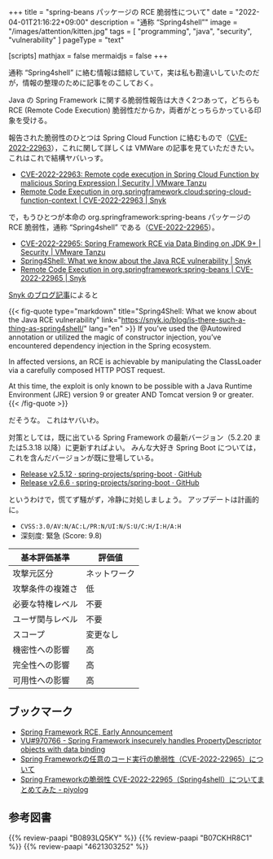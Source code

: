 +++
title = "spring-beans パッケージの RCE 脆弱性について"
date =  "2022-04-01T21:16:22+09:00"
description = "通称 “Spring4shell”"
image = "/images/attention/kitten.jpg"
tags  = [ "programming", "java", "security", "vulnerability" ]
pageType = "text"

[scripts]
  mathjax = false
  mermaidjs = false
+++

通称 “Spring4shell” に絡む情報は錯綜していて，実は私も勘違いしていたのだが，情報の整理のために記事をのこしておく。

Java の Spring Framework に関する脆弱性報告は大きく2つあって，どちらも RCE (Remote Code Execution) 脆弱性だからか，両者がとっちらかっている印象を受ける。

報告された脆弱性のひとつは Spring Cloud Function に絡むもので（[CVE-2022-22963]），これに関して詳しくは VMWare の記事を見ていただきたい。
これはこれで結構ヤバいっす。

- [CVE-2022-22963: Remote code execution in Spring Cloud Function by malicious Spring Expression | Security | VMware Tanzu](https://tanzu.vmware.com/security/cve-2022-22963)
- [Remote Code Execution in org.springframework.cloud:spring-cloud-function-context | CVE-2022-22963 | Snyk](https://security.snyk.io/vuln/SNYK-JAVA-ORGSPRINGFRAMEWORKCLOUD-2436645)

で，もうひとつが本命の org.springframework:spring-beans パッケージの RCE 脆弱性，通称 “Spring4shell” である（[CVE-2022-22965]）。

- [CVE-2022-22965: Spring Framework RCE via Data Binding on JDK 9+ | Security | VMware Tanzu](https://tanzu.vmware.com/security/cve-2022-22965)
- [Spring4Shell: What we know about the Java RCE vulnerability | Snyk](https://snyk.io/blog/is-there-such-a-thing-as-spring4shell/)
- [Remote Code Execution in org.springframework:spring-beans | CVE-2022-22965 | Snyk](https://security.snyk.io/vuln/SNYK-JAVA-ORGSPRINGFRAMEWORK-2436751)

[Snyk のブログ記事][Spring4Shell]によると

{{< fig-quote type="markdown" title="Spring4Shell: What we know about the Java RCE vulnerability" link="https://snyk.io/blog/is-there-such-a-thing-as-spring4shell/" lang="en" >}}
If you’ve used the @Autowired annotation or utilized the magic of constructor injection, you’ve encountered dependency injection in the Spring ecosystem.

In affected versions, an RCE is achievable by manipulating the ClassLoader via a carefully composed HTTP POST request.

At this time, the exploit is only known to be possible with a Java Runtime Environment (JRE) version 9 or greater AND Tomcat version 9 or greater.
{{< /fig-quote >}}

だそうな。
これはヤバいわ。

対策としては，既に出ている Spring Framework の最新バージョン（5.2.20 または5.3.18 以降）に更新すればよい。
みんな大好き Spring Boot については，これを含んだバージョンが既に登場している。

- [Release v2.5.12 · spring-projects/spring-boot · GitHub](https://github.com/spring-projects/spring-boot/releases/tag/v2.5.12)
- [Release v2.6.6 · spring-projects/spring-boot · GitHub](https://github.com/spring-projects/spring-boot/releases/tag/v2.6.6)

というわけで，慌てず騒がず，冷静に対処しましょう。
アップデートは計画的に。

- `CVSS:3.0/AV:N/AC:L/PR:N/UI:N/S:U/C:H/I:H/A:H`
- 深刻度: 緊急 (Score: 9.8)

| 基本評価基準 | 評価値 |
|--------|-------|
| 攻撃元区分 | ネットワーク |
| 攻撃条件の複雑さ | 低 |
| 必要な特権レベル | 不要 |
| ユーザ関与レベル | 不要 |
| スコープ | 変更なし |
| 機密性への影響 | 高 |
| 完全性への影響 | 高 |
| 可用性への影響 | 高 |

## ブックマーク

- [Spring Framework RCE, Early Announcement](https://spring.io/blog/2022/03/31/spring-framework-rce-early-announcement)
- [VU#970766 - Spring Framework insecurely handles PropertyDescriptor objects with data binding](https://kb.cert.org/vuls/id/970766)
- [Spring Frameworkの任意のコード実行の脆弱性（CVE-2022-22965）について](https://www.jpcert.or.jp/newsflash/2022040101.html)
- [Spring Frameworkの脆弱性 CVE-2022-22965（Spring4shell）についてまとめてみた - piyolog](https://piyolog.hatenadiary.jp/entry/2022/04/01/065946)

## 参考図書

{{% review-paapi "B0893LQ5KY" %}} <!-- Spring Boot 2 入門 -->
{{% review-paapi "B07CKHR8C1" %}} <!-- Spring Data JPAプログラミング入門 -->
{{% review-paapi "4621303252" %}} <!-- Effective Java 第3版 -->

[CVE-2022-22963]: https://nvd.nist.gov/vuln/detail/CVE-2022-22963
[CVE-2022-22965]: https://nvd.nist.gov/vuln/detail/CVE-2022-22965
[Spring4Shell]: https://snyk.io/blog/is-there-such-a-thing-as-spring4shell/ "Spring4Shell: What we know about the Java RCE vulnerability | Snyk"
